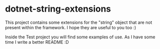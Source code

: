 # dotnet-string-extensions

This project contains some extensions for the "string" object that are not present within the framework. I hope they are useful to you too :)

Inside the Test project you will find some examples of use. As I have some time I write a better README :D

